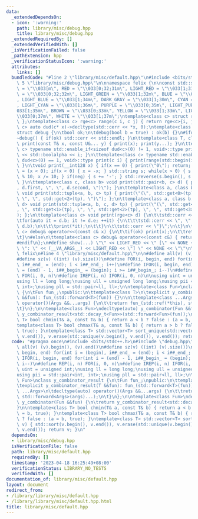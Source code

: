 ```yaml
---
data:
  _extendedDependsOn:
  - icon: ':warning:'
    path: library/misc/debug.hpp
    title: library/misc/debug.hpp
  _extendedRequiredBy: []
  _extendedVerifiedWith: []
  _isVerificationFailed: false
  _pathExtension: hpp
  _verificationStatusIcon: ':warning:'
  attributes:
    links: []
  bundledCode: "#line 2 \"library/misc/default.hpp\"\n#include <bits/stdc++.h>\n#line\
    \ 5 \"library/misc/debug.hpp\"\n\nnamespace felix {\n\nconst std::string NONE\
    \ = \"\\033[m\", RED = \"\\033[0;32;31m\", LIGHT_RED = \"\\033[1;31m\", GREEN\
    \ = \"\\033[0;32;32m\", LIGHT_GREEN = \"\\033[1;32m\", BLUE = \"\\033[0;32;34m\"\
    , LIGHT_BLUE = \"\\033[1;34m\", DARK_GRAY = \"\\033[1;30m\", CYAN = \"\\033[0;36m\"\
    , LIGHT_CYAN = \"\\033[1;36m\", PURPLE = \"\\033[0;35m\", LIGHT_PURPLE = \"\\\
    033[1;35m\", BROWN = \"\\033[0;33m\", YELLOW = \"\\033[1;33m\", LIGHT_GRAY = \"\
    \\033[0;37m\", WHITE = \"\\033[1;37m\";\ntemplate<class c> struct rge { c b, e;\
    \ };\ntemplate<class c> rge<c> range(c i, c j) { return rge<c>{i, j}; }\ntemplate<class\
    \ c> auto dud(c* x)->decltype(std::cerr << *x, 0);\ntemplate<class c> char dud(...);\n\
    struct debug {\n\tbool ok;\n\tdebug(bool b = true) : ok(b) {}\n#ifdef LOCAL\n\t\
    ~debug() { if(ok) std::cerr << std::endl; }\n\ttemplate<class T, class... U> void\
    \ print(const T& x, const U&... y) { print(x); print(y...); }\n\ttemplate<class\
    \ c> typename std::enable_if<sizeof dud<c>(0) != 1, void>::type print(c i) { std::cerr\
    \ << std::boolalpha << i; }\n\ttemplate<class c> typename std::enable_if<sizeof\
    \ dud<c>(0) == 1, void>::type print(c i) { print(range(std::begin(i), std::end(i)));\
    \ }\n\tvoid print(__int128 x) { if(x == 0) { print(\"0\"); return; } bool neg\
    \ = (x < 0); if(x < 0) { x = -x; } std::string s; while(x > 0) { s += '0' + x\
    \ % 10; x /= 10; } if(neg) { s += '-'; } std::reverse(s.begin(), s.end()); print(s);\
    \ }\n\ttemplate<class c, class b> void print(std::pair<b, c> d) { print(\"(\"\
    , d.first, \", \", d.second, \")\"); }\n\ttemplate<class a, class b, class c>\
    \ void print(std::tuple<a, b, c> tp) { print(\"(\", std::get<0>(tp), \", \", std::get<1>(tp),\
    \ \", \", std::get<2>(tp), \")\"); };\n\ttemplate<class a, class b, class c, class\
    \ d> void print(std::tuple<a, b, c, d> tp) { print(\"(\", std::get<0>(tp), \"\
    , \", std::get<1>(tp), \", \", std::get<2>(tp), \", \", std::get<3>(tp), \")\"\
    ); };\n\ttemplate<class c> void print(rge<c> d) {\n\t\tstd::cerr << \"{\";\n\t\
    \tfor(auto it = d.b; it != d.e; ++it) {\n\t\t\tstd::cerr << \", \" + 2 * (it ==\
    \ d.b);\n\t\t\tprint(*it);\n\t\t}\n\t\tstd::cerr << \"}\";\n\t}\n\ttemplate<class\
    \ c> debug& operator<<(const c& x) {\n\t\tif(ok) print(x);\n\t\treturn *this;\n\
    \t}\n#else\n\ttemplate<class c> debug& operator<<(const c&) { return *this; }\n\
    #endif\n};\n#define show(...) \"\" << LIGHT_RED << \" [\" << NONE << #__VA_ARGS__\
    \ \": \" << (__VA_ARGS__) << LIGHT_RED << \"] \" << NONE << \"\"\n\n} // namespace\
    \ felix\n#line 4 \"library/misc/default.hpp\"\n\n#define all(v) (v).begin(), (v).end()\n\
    #define sz(v) ((int) (v).size())\n#define FOR(i, begin, end) for(int i = (begin),\
    \ i##_end_ = (end); i < i##_end_; i++)\n#define IFOR(i, begin, end) for(int i\
    \ = (end) - 1, i##_begin_ = (begin); i >= i##_begin_; i--)\n#define REP(i, n)\
    \ FOR(i, 0, n)\n#define IREP(i, n) IFOR(i, 0, n)\n\nusing uint = unsigned int;\n\
    using ll = long long;\nusing ull = unsigned long long;\nusing pii = std::pair<int,\
    \ int>;\nusing pll = std::pair<ll, ll>;\n\ntemplate<class Fun>\nclass y_combinator_result\
    \ {\n\tFun fun_;\npublic:\n\ttemplate<class T>\n\texplicit y_combinator_result(T\
    \ &&fun): fun_(std::forward<T>(fun)) {}\n\n\ttemplate<class ...Args>\n\tdecltype(auto)\
    \ operator()(Args &&...args) {\n\t\treturn fun_(std::ref(*this), std::forward<Args>(args)...);\n\
    \t}\n};\n\ntemplate<class Fun>\ndecltype(auto) y_combinator(Fun &&fun) {\n\treturn\
    \ y_combinator_result<std::decay_t<Fun>>(std::forward<Fun>(fun));\n}\n\ntemplate<class\
    \ T> bool chmin(T& a, const T& b) { return a < b ? false : (a = b, true); }\n\
    template<class T> bool chmax(T& a, const T& b) { return a > b ? false : (a = b,\
    \ true); }\ntemplate<class T> std::vector<T> sort_unique(std::vector<T> v) { std::sort(v.begin(),\
    \ v.end()), v.erase(std::unique(v.begin(), v.end()), v.end()); return v; }\n"
  code: "#pragma once\n#include <bits/stdc++.h>\n#include \"debug.hpp\"\n\n#define\
    \ all(v) (v).begin(), (v).end()\n#define sz(v) ((int) (v).size())\n#define FOR(i,\
    \ begin, end) for(int i = (begin), i##_end_ = (end); i < i##_end_; i++)\n#define\
    \ IFOR(i, begin, end) for(int i = (end) - 1, i##_begin_ = (begin); i >= i##_begin_;\
    \ i--)\n#define REP(i, n) FOR(i, 0, n)\n#define IREP(i, n) IFOR(i, 0, n)\n\nusing\
    \ uint = unsigned int;\nusing ll = long long;\nusing ull = unsigned long long;\n\
    using pii = std::pair<int, int>;\nusing pll = std::pair<ll, ll>;\n\ntemplate<class\
    \ Fun>\nclass y_combinator_result {\n\tFun fun_;\npublic:\n\ttemplate<class T>\n\
    \texplicit y_combinator_result(T &&fun): fun_(std::forward<T>(fun)) {}\n\n\ttemplate<class\
    \ ...Args>\n\tdecltype(auto) operator()(Args &&...args) {\n\t\treturn fun_(std::ref(*this),\
    \ std::forward<Args>(args)...);\n\t}\n};\n\ntemplate<class Fun>\ndecltype(auto)\
    \ y_combinator(Fun &&fun) {\n\treturn y_combinator_result<std::decay_t<Fun>>(std::forward<Fun>(fun));\n\
    }\n\ntemplate<class T> bool chmin(T& a, const T& b) { return a < b ? false : (a\
    \ = b, true); }\ntemplate<class T> bool chmax(T& a, const T& b) { return a > b\
    \ ? false : (a = b, true); }\ntemplate<class T> std::vector<T> sort_unique(std::vector<T>\
    \ v) { std::sort(v.begin(), v.end()), v.erase(std::unique(v.begin(), v.end()),\
    \ v.end()); return v; }\n"
  dependsOn:
  - library/misc/debug.hpp
  isVerificationFile: false
  path: library/misc/default.hpp
  requiredBy: []
  timestamp: '2023-04-18 16:25:49+08:00'
  verificationStatus: LIBRARY_NO_TESTS
  verifiedWith: []
documentation_of: library/misc/default.hpp
layout: document
redirect_from:
- /library/library/misc/default.hpp
- /library/library/misc/default.hpp.html
title: library/misc/default.hpp
---
```

